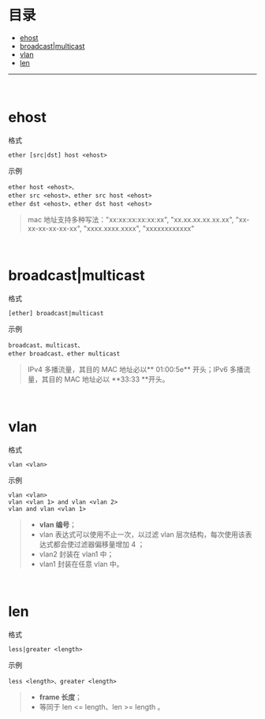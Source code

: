 # 目录

- [ehost](#ehost)
- [broadcast|multicast](#broadcastmulticast)
- [vlan](#vlan)
- [len](#len)

---

<br/>

# ehost
格式
```
ether [src|dst] host <ehost>
```


示例
```
ether host <ehost>、
ether src <ehost>、ether src host <ehost>
ether dst <ehost>、ether dst host <ehost>
```
> mac 地址支持多种写法："xx:xx:xx:xx:xx:xx", "xx.xx.xx.xx.xx.xx", "xx-xx-xx-xx-xx-xx", "xxxx.xxxx.xxxx", "xxxxxxxxxxxx"

<br/>

# broadcast|multicast
格式
```
[ether] broadcast|multicast
```


示例
```
broadcast、multicast、
ether broadcast、ether multicast
```
> IPv4 多播流量，其目的 MAC 地址必以** 01:00:5e** 开头；IPv6 多播流量，其目的 MAC 地址必以 **33:33 **开头。

<br/>

# vlan
格式
```
vlan <vlan>
```


示例
```
vlan <vlan>
vlan <vlan 1> and vlan <vlan 2>
vlan and vlan <vlan 1>
```
> - **vlan 编号**；
> - vlan 表达式可以使用不止一次，以过滤 vlan 层次结构，每次使用该表达式都会使过滤器偏移量增加 4 ；
> - vlan2 封装在 vlan1 中；
> - vlan1 封装在任意 vlan 中。

<br/>

# len
格式
```
less|greater <length>
```


示例
```
less <length>、greater <length>
```
> - **frame 长度**；
> - 等同于 len <= length、len >= length 。




